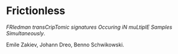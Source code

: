 
Frictionless
============

*FRIedman transCripTomic signatures Occuring iN muLtiplE Samples Simultaneously*.

Emile Zakiev, Johann Dreo, Benno Schwikowski.

